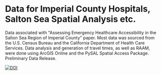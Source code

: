 # Data for Imperial County Hospitals, Salton Sea Spatial Analysis etc.
Data associated with "Assessing Emergency Healthcare Accessibility in the Salton Sea Region of Imperial County" paper. Most data was sourced from the U.S. Census Bureau and the California Department of Health Care Services. Data analysis and generation of travel times, as well as RAAM, were done using ArcGIS Online and the PySAL Spatial Access Package. Preliminary Data Release. 

[![DOI](https://zenodo.org/badge/343287637.svg)](https://zenodo.org/badge/latestdoi/343287637)
